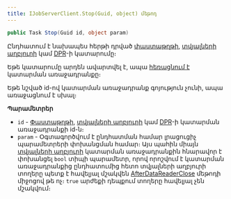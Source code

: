 ```yaml
---
title: IJobServerClient.Stop(Guid, object) մեթոդ
---
```


```c#
public Task Stop(Guid id, object param)
```

Ընդհատում է նախապես հերթի դրված [փաստաթղթի](../../definitions/document.md), [տվյալների աղբյուրի](../../definitions/ds.md) կամ [DPR](../../definitions/dpr.md)-ի կատարումը։

Եթե կատարումը արդեն ավարտվել է, ապա [հեռացնում է](../IDocumentService/Delete.md) կատարման առաջադրանքը։

Եթե նշված id-ով կատարման առաջադրանք գոյություն չունի, ապա առաջացնում է սխալ։

**Պարամետրեր**

* `id` - [Փաստաթղթի](../../definitions/document.md), [տվյալների աղբյուրի](../../definitions/ds.md) կամ [DPR](../../definitions/dpr.md)-ի կատարման առաջադրանքի id-ն։
* `param` - Օգտագործվում է ընդհատման համար լրացուցիչ պարամետրերի փոխանցման համար։ Այս պահին միայն [տվյալների աղբյուրի](../../definitions/ds.md) կատարման առաջադրանքին հնարավոր է փոխանցել `bool` տիպի պարամետր, որով որոշվում է կատարման առաջադրանքից ընդհատումից հետո տվյալների աղբյուրի տողերը պետք է հավելյալ մշակվեն [AfterDataReaderClose](../../definitions/ds.md#afterdatareaderclose-1) մեթոդի միջոցով թե ոչ։ `true` արժեքի դեպքում տողերը հավելյալ չեն մշակվում։
